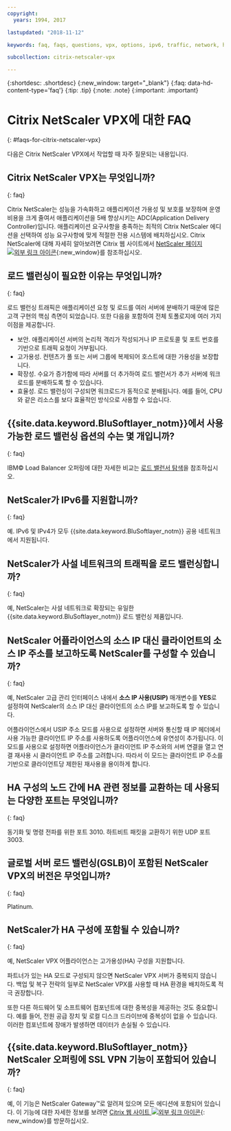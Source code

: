 ```yaml
---
copyright:
  years: 1994, 2017

lastupdated: "2018-11-12"

keywords: faq, faqs, questions, vpx, options, ipv6, traffic, network, ha, ssl, vpn

subcollection: citrix-netscaler-vpx

---
```


{:shortdesc: .shortdesc}
{:new_window: target="_blank"}
{:faq: data-hd-content-type='faq'}
{:tip: .tip}
{:note: .note}
{:important: .important}

# Citrix NetScaler VPX에 대한 FAQ
{: #faqs-for-citrix-netscaler-vpx}

다음은 Citrix NetScaler VPX에서 작업할 때 자주 질문되는 내용입니다.

## Citrix NetScaler VPX는 무엇입니까?
{: faq}

Citrix NetScaler는 성능을 가속화하고 애플리케이션 가용성 및 보호를 보장하며 운영 비용을 크게 줄여서 애플리케이션을 5배 향상시키는 ADC(Application Delivery Controller)입니다. 애플리케이션 요구사항을 충족하는 최적의 Citrix NetScaler 에디션을 선택하여 성능 요구사항에 맞게 적절한 전용 시스템에 배치하십시오. Citrix NetScaler에 대해 자세히 알아보려면 Citrix 웹 사이트에서 [NetScaler 페이지 ![외부 링크 아이콘](../../icons/launch-glyph.svg "외부 링크 아이콘")](http://www.citrix.com/products/netscaler-application-delivery-controller/overview.html){:new_window}를 참조하십시오.

## 로드 밸런싱이 필요한 이유는 무엇입니까?
{: faq}

로드 밸런싱 트래픽은 애플리케이션 요청 및 로드를 여러 서버에 분배하기 때문에 많은 고객 구현의 핵심 측면이 되었습니다. 또한 다음을 포함하여 전체 토폴로지에 여러 가지 이점을 제공합니다.

* 보안. 애플리케이션 서버의 논리적 격리가 작성되거나 IP 프로토콜 및 포트 번호를 기반으로 트래픽 요청이 거부됩니다.
* 고가용성. 컨텐츠가 풀 또는 서버 그룹에 복제되어 호스트에 대한 가용성을 보장합니다.
* 확장성. 수요가 증가함에 따라 서버를 더 추가하여 로드 밸런서가 추가 서버에 워크로드를 분배하도록 할 수 있습니다.
* 효율성. 로드 밸런싱이 구성되면 워크로드가 동적으로 분배됩니다. 예를 들어, CPU와 같은 리소스를 보다 효율적인 방식으로 사용할 수 있습니다.

## {{site.data.keyword.BluSoftlayer_notm}}에서 사용 가능한 로드 밸런싱 옵션의 수는 몇 개입니까?
{: faq}

IBM© Load Balancer 오퍼링에 대한 자세한 비교는 [로드 밸런서 탐색](/docs/infrastructure/loadbalancer-service?topic=loadbalancer-service-explore)을 참조하십시오.

## NetScaler가 IPv6를 지원합니까?
{: faq}

예. IPv6 및 IPv4가 모두 {{site.data.keyword.BluSoftlayer_notm}} 공용 네트워크에서 지원됩니다.

## NetScaler가 사설 네트워크의 트래픽을 로드 밸런싱합니까?
{: faq}

예, NetScaler는 사설 네트워크로 확장되는 유일한 {{site.data.keyword.BluSoftlayer_notm}} 로드 밸런싱 제품입니다.

## NetScaler 어플라이언스의 소스 IP 대신 클라이언트의 소스 IP 주소를 보고하도록 NetScaler를 구성할 수 있습니까?
{: faq}

예, NetScaler 고급 관리 인터페이스 내에서 **소스 IP 사용(USIP)** 매개변수를 **YES**로 설정하여 NetScaler의 소스 IP 대신 클라이언트의 소스 IP를 보고하도록 할 수 있습니다.

어플라이언스에서 USIP 주소 모드를 사용으로 설정하면 서버와 통신할 때 IP 헤더에서 사용 가능한 클라이언트 IP 주소를 사용하도록 어플라이언스에 유연성이 추가됩니다. 이 모드를 사용으로 설정하면 어플라이언스가 클라이언트 IP 주소와의 서버 연결을 열고 연결 재사용 시 클라이언트 IP 주소를 고려합니다. 따라서 이 모드는 클라이언트 IP 주소를 기반으로 클라이언트당 제한된 재사용을 용이하게 합니다.

## HA 구성의 노드 간에 HA 관련 정보를 교환하는 데 사용되는 다양한 포트는 무엇입니까?
{: faq}

동기화 및 명령 전파를 위한 포트 3010. 하트비트 패킷을 교환하기 위한 UDP 포트 3003.

## 글로벌 서버 로드 밸런싱(GSLB)이 포함된 NetScaler VPX의 버전은 무엇입니까?
{: faq}

Platinum.

## NetScaler가 HA 구성에 포함될 수 있습니까?
{: faq}

예, NetScaler VPX 어플라이언스는 고가용성(HA) 구성을 지원합니다.

파트너가 있는 HA 모드로 구성되지 않으면 NetScaler VPX 서버가 중복되지 않습니다. 백업 및 복구 전략의 일부로 NetScaler VPX를 사용할 때 HA 환경을 배치하도록 적극 권장합니다.

또한 다른 하드웨어 및 소프트웨어 컴포넌트에 대한 중복성을 제공하는 것도 중요합니다. 예를 들어, 전원 공급 장치 및 로컬 디스크 드라이브에 중복성이 없을 수 있습니다. 이러한 컴포넌트에 장애가 발생하면 데이터가 손실될 수 있습니다.

## {{site.data.keyword.BluSoftlayer_notm}} NetScaler 오퍼링에 SSL VPN 기능이 포함되어 있습니까?
{: faq}

예, 이 기능은 NetScaler Gateway™로 알려져 있으며 모든 에디션에 포함되어 있습니다.  이 기능에 대한 자세한 정보를 보려면 [Citrix 웹 사이트 ![외부 링크 아이콘](../../icons/launch-glyph.svg "외부 링크 아이콘")](https://www.citrix.com/products/netscaler-adc/){: new_window}를 방문하십시오.
